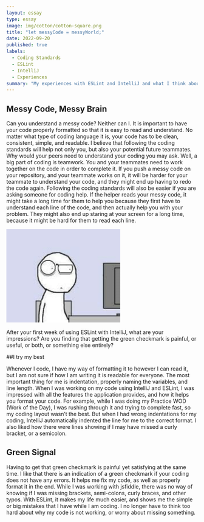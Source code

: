 ```yaml
---
layout: essay
type: essay
image: img/cotton/cotton-square.png
title: "let messyCode = messyWorld;"
date: 2022-09-20
published: true
labels:
  - Coding Standards
  - ESLint
  - IntelliJ
  - Experiences
summary: "My experiences with ESLint and IntelliJ and what I think about coding standards."
---
```


## Messy Code, Messy Brain

Can you understand a messy code? Neither can I. It is important to have your code properly formatted so that it is easy to read and understand. No matter what type of coding language it is, your code has to be clean, consistent, simple, and readable. I believe that following the coding standards will help not only you, but also your potential future teammates.
Why would your peers need to understand your coding you may ask. Well, a big part of coding is teamwork. You and your teammates need to work together on the code in order to complete it. If you push a messy code on your repository, and your teammate works on it, it will be harder for your teammate to understand your code, and they might end up having to redo the code again. 
Following the coding standards will also be easier if you are asking someone for coding help. If the helper reads your messy code, it might take a long time for them to help you because they first have to understand each line of the code, and then actually help you with your problem. They might also end up staring at your screen for a long time, because it might be hard for them to read each line. 

<img width="300px" class="rounded float-start pe-4" src="../img/what.png">

After your first week of using ESLint with IntelliJ, what are your impressions? Are you finding that getting the green checkmark is painful, or useful, or both, or something else entirely?

##I try my best

Whenever I code, I have my way of formatting it to however I can read it, but I am not sure if how I am writing it is readable for everyone. The most important thing for me is indentation, properly naming the variables, and line length. When I was working on my code using IntelliJ and ESLint, I was impressed with all the features the application provides, and how it helps you format your code. For example, while I was doing my Practice WOD (Work of the Day), I was rushing through it and trying to complete fast, so my coding layout wasn’t the best. But when I had wrong indentations for my coding, IntelliJ automatically indented the line for me to the correct format. I also liked how there were lines showing if I may have missed a curly bracket, or a semicolon.

## Green Signal

Having to get that green checkmark is painful yet satisfying at the same time. I like that there is an indication of a green checkmark if your coding does not have any errors. It helps me fix my code, as well as properly format it in the end. While I was working with jsfiddle, there was no way of knowing if I was missing brackets, semi-colons, curly braces, and other typos. With ESLint, it makes my life much easier, and shows me the simple or big mistakes that I have while I am coding. I no longer have to think too hard about why my code is not working, or worry about missing something. 

